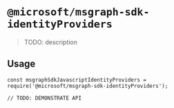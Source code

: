 # `@microsoft/msgraph-sdk-identityProviders`

> TODO: description

## Usage

```
const msgraphSdkJavascriptIdentityProviders = require('@microsoft/msgraph-sdk-identityProviders');

// TODO: DEMONSTRATE API
```
